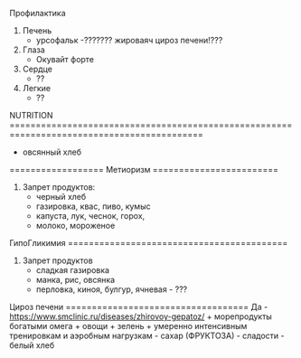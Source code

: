 
Профилактика
1. Печень
    - урсофальк
    -??????? жироваяч цироз печени!???
2. Глаза
    - Окувайт форте
3. Сердце
    - ??
4. Легкие 
    - ??



NUTRITION ===========================================================================================

- овсянный хлеб





================== Метиоризм ========================
1. Запрет продуктов:
    - черный хлеб
    - газировка, квас, пиво, кумыс
    - капуста, лук, чеснок, горох, 
    - молоко, мороженое


ГипоГликимия ==========================================
1. Запрет продуктов
    - сладкая газировка
    - манка, рис, овсянка
    + перловка, киноя, булгур, ячневая - ???


Цироз печени ===================================
Да - https://www.smclinic.ru/diseases/zhirovoy-gepatoz/
    + морепродукты богатыми омега
    + овощи + зелень
    + умеренно интенсивным тренировкам и аэробным нагрузкам
    - сахар (ФРУКТОЗА)
    - сладости
    - белый хлеб
